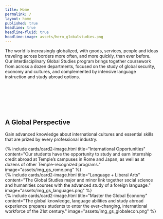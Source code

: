 ```yaml
---
title: Home
permalink: /
layout: home
published: true
headline: true
headline-fluid: true
headline-image: assets/hero_globalstudies.png
---
```

The world is increasingly globalized, with goods, services, people and ideas traveling across borders more often, and more quickly, than ever before. Our interdisciplinary Global Studies program brings together coursework from across a dozen departments, focused on the study of global security, economy and cultures, and complemented by intensive language instruction and study abroad options.

<br><br><br><br><br>

## A Global Perspective

Gain advanced knowledge about international cultures and essential skills that are prized by every professional industry.

<div class="row">
<div class="col m12 l4">{% include cards/card2-image.html title="International Opportunities" content="Our students have the opportunity to study and earn internship credit abroad at Temple’s campuses in Rome and Japan, as well as at dozens of other Temple-recognized programs." image="assets/img_gs_rome.png" %}</div>
<div class="col m12 l4">{% include cards/card2-image.html title="Language + Liberal Arts" content="The Global Studies major and minor link together social science and humanities courses with the advanced study of a foreign language." image="assets/img_gs_languages.png" %}</div>
<div class="col m12 l4">{% include cards/card2-image.html title="Master the Global Economy" content="The global knowledge, language abilities and study abroad experience prepares students to enter the ever-changing, international workforce of the 21st century." image="assets/img_gs_globalecon.png" %}</div>
</div>